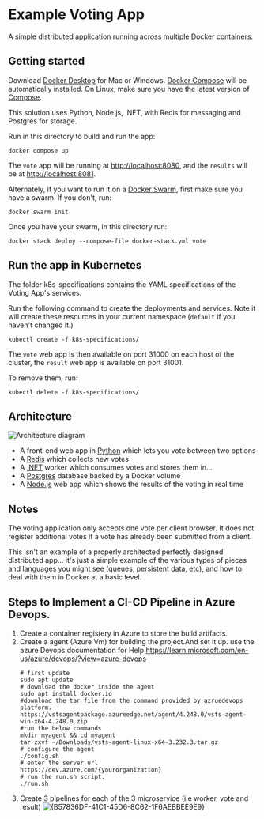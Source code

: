 # Example Voting App

A simple distributed application running across multiple Docker containers.

## Getting started

Download [Docker Desktop](https://www.docker.com/products/docker-desktop) for Mac or Windows. [Docker Compose](https://docs.docker.com/compose) will be automatically installed. On Linux, make sure you have the latest version of [Compose](https://docs.docker.com/compose/install/).

This solution uses Python, Node.js, .NET, with Redis for messaging and Postgres for storage.

Run in this directory to build and run the app:

```shell
docker compose up
```

The `vote` app will be running at [http://localhost:8080](http://localhost:8080), and the `results` will be at [http://localhost:8081](http://localhost:8081).

Alternately, if you want to run it on a [Docker Swarm](https://docs.docker.com/engine/swarm/), first make sure you have a swarm. If you don't, run:

```shell
docker swarm init
```

Once you have your swarm, in this directory run:

```shell
docker stack deploy --compose-file docker-stack.yml vote
```

## Run the app in Kubernetes

The folder k8s-specifications contains the YAML specifications of the Voting App's services.

Run the following command to create the deployments and services. Note it will create these resources in your current namespace (`default` if you haven't changed it.)

```shell
kubectl create -f k8s-specifications/
```

The `vote` web app is then available on port 31000 on each host of the cluster, the `result` web app is available on port 31001.

To remove them, run:

```shell
kubectl delete -f k8s-specifications/
```

## Architecture

![Architecture diagram](architecture.excalidraw.png)

* A front-end web app in [Python](/vote) which lets you vote between two options
* A [Redis](https://hub.docker.com/_/redis/) which collects new votes
* A [.NET](/worker/) worker which consumes votes and stores them in…
* A [Postgres](https://hub.docker.com/_/postgres/) database backed by a Docker volume
* A [Node.js](/result) web app which shows the results of the voting in real time

## Notes

The voting application only accepts one vote per client browser. It does not register additional votes if a vote has already been submitted from a client.

This isn't an example of a properly architected perfectly designed distributed app... it's just a simple
example of the various types of pieces and languages you might see (queues, persistent data, etc), and how to
deal with them in Docker at a basic level.

## Steps to Implement a CI-CD Pipeline in Azure Devops.

1. Create a container registery in Azure to store the build artifacts.
2. Create a agent (Azure Vm) for building the project.And set it  up.
   use the azure Devops documentation for Help
   https://learn.microsoft.com/en-us/azure/devops/?view=azure-devops
   ```shell
   # first update
   sudo apt update
   # download the docker inside the agent
   sudo apt install docker.io
   #download the tar file from the command provided by azruedevops platform.
   https://vstsagentpackage.azureedge.net/agent/4.248.0/vsts-agent-win-x64-4.248.0.zip
   #run the below commands
   mkdir myagent && cd myagent
   tar zxvf ~/Downloads/vsts-agent-linux-x64-3.232.3.tar.gz
   # configure the agent
   ./config.sh
   # enter the server url
   https://dev.azure.com/{yourorganization}
   # run the run.sh script.
   ./run.sh
   
   ```
4. Create 3 pipelines for each of the 3 microservice (i.e worker, vote and result)
   ![{B57836DF-41C1-45D6-8C62-1F6AEBBEE9E9}](https://github.com/user-attachments/assets/28cd17d7-a9db-4fd2-bf91-ed3299b7091a)

